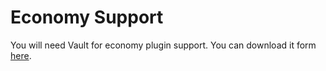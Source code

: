 # Economy Support
You will need Vault for economy plugin support.
You can download it form [here](http://dev.bukkit.org/server-mods/vault/).
